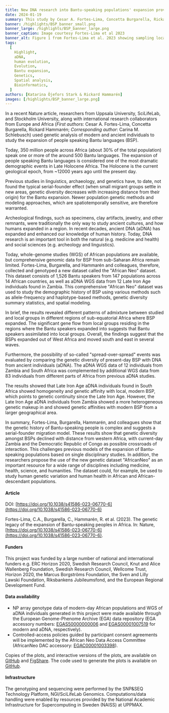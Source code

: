 ```yaml
---
title: New DNA research into Bantu-speaking populations' expansion provides a resource for future studies
date: 2024-01-19
summary: This study by Cesar A. Fortes-Lima, Concetta Burgarella, Rickard Hammarén et al is a comprehensive investigation of the genetic legacy of the Bantu expansion of the genomes of Bantu speaking populations today. The authors make avilable both genotyping information for 1,763 African individuals and whole genomes for 12 Late Iron Age individuals.
banner: /highlights/BSP_banner_small.png
banner_large: /highlights/BSP_banner_large.png
banner_caption: Image courtesy Fortes-Lima et al 2023
banner_alt: Figure 1 from Fortes-Lima et al. 2023 showing sampling locations and 3 dimensinality reduction methods applied to the genetic variation of the data in the study.
tags:
  [
    Highlight,
    aDNA,
    human evolution,
    Evolution,
    Bantu expansion,
    Genetics,
    Spatial analysis,
    Bioinformatics,
  ]
authors: [Katarina Öjefors Stark & Rickard Hammarén]
images: [/highlights/BSP_banner_large.png]
---
```


In a recent Nature article, researchers from Uppsala University, SciLifeLab, and Stockholm University, along with international research collaborators from Europe and Africa (_First authors_: Cesar A. Fortes-Lima, Concetta Burgarella, Rickard Hammarén; _Corresponding author_: Carina M. Schlebusch) used genetic analysis of modern and ancient individuals to study the expansion of people speaking Bantu languages (BSP).

Today, 350 million people across Africa (about 30% of the total population) speak one or more of the around 500 Bantu languages. The expansion of people speaking Bantu languages is considered one of the most dramatic demographic events in Late Holocene Africa. The Holocene is the current geological epoch, from ~12000 years ago until the present day.

Previous studies in linguistics, archaeology, and genetics have, to date, not found the typical serial-founder effect (when small migrant groups settle in new areas, genetic diversity decreases with increasing distance from their origin) for the Bantu expansion. Newer population genetic methods and modeling approaches, which are spatiotemporally sensitive, are therefore warranted.

Archeological findings, such as specimens, clay artifacts, jewelry, and other remnants, were traditionally the only way to study ancient cultures, and how humans expanded in a region. In recent decades, ancient DNA (aDNA) has expanded and enhanced our knowledge of human history. Today, DNA research is an important tool in both the natural (e.g. medicine and health) and social sciences (e.g. archeology and linguistics).

Today, whole-genome studies (WGS) of African populations are available, but comprehensive genomic data for BSP from sub-Saharan Africa remain limited. Fortes-Lima, Burgarella, and Hammarén and colleagues, therefore, collected and genotyped a new dataset called the "African Neo" dataset. This dataset consists of 1,526 Bantu speakers from 147 populations across 14 African countries, as well as aDNA WGS data from 12 Late Iron Age individuals found in Zambia. This comprehensive "African Neo" dataset was used to study the demographic history of BSP using various methods such as allele-frequency and haplotype-based methods, genetic diversity summary statistics, and spatial modeling.

In brief, the results revealed different patterns of admixture between studied and local groups in different regions of sub-equatorial Africa where BSP expanded. The significant gene flow from local groups residing in the regions where the Bantu speakers expanded into suggests that Bantu speakers assimilated into local groups. Overall, the findings suggest that the BSPs expanded out of West Africa and moved south and east in several waves.

Furthermore, the possibility of so-called "spread-over-spread" events was evaluated by comparing the genetic diversity of present-day BSP with DNA from ancient individuals (aDNA). The aDNA WGS data of 12 individuals from Zambia and South Africa was complemented by additional WGS data from 83 individuals from different parts of Africa from previous aDNA studies.

The results showed that Late Iron Age aDNA individuals found in South Africa showed homogeneity and genetic affinity with local, modern BSP, which points to genetic continuity since the Late Iron Age. However, the Late Iron Age aDNA individuals from Zambia showed a more heterogeneous genetic makeup in and showed genetic affinities with modern BSP from a larger geographical area.

In summary, Fortes-Lima, Burgarella, Hammarén, and colleagues show that the genetic history of Bantu-speaking people is complex and suggests a serial-founder migration model. These results show that genetic diversity amongst BSPs declined with distance from western Africa, with current-day Zambia and the Democratic Republic of Congo as possible crossroads of interaction. This challenges previous models of the expansion of Bantu-speaking populations based on single disciplinary studies. In addition, the researchers propose the use of the new genetic dataset "AfricanNeo" as an important resource for a wide range of disciplines including medicine, health, science, and humanities. The dataset could, for example, be used to study human genetic variation and human health in African and African-descendant populations.

#### Article

DOI: [https://doi.org/10.1038/s41586-023-06770-6](https://doi.org/10.1038/s41586-023-06770-6)

Fortes-Lima, C.A., Burgarella, C., Hammarén, R. et al. (2023). The genetic legacy of the expansion of Bantu-speaking peoples in Africa. In: Nature, [https://doi.org/10.1038/s41586-023-06770-6](https://doi.org/10.1038/s41586-023-06770-6).

#### Funders

This project was funded by a large number of national and international funders e.g. ERC Horizon 2020, Swedish Research Council, Knut and Alice Wallenberg Foundation, Swedish Research Council, Wellcome Trust, Horizon 2020, the Marcus Borgströms Foundation, the Sven and Lilly Lawski Foundation, Riksbankens Jubileumsfond, and the European Regional Development Fund.

#### Data availability

- NP array genotype data of modern-day African populations and WGS of aDNA individuals generated in this project were made available through the European Genome-Phenome Archive (EGA) data repository (EGA accessory numbers: [EGAS50000000006](https://ega-archive.org/studies/EGAS50000000006) and [EGAS00001007519](https://ega-archive.org/studies/EGAS00001007519) for modern and aDNA, respectively).
- Controlled-access policies guided by participant consent agreements will be implemented by the African Neo Data Access Committee (AfricanNeo DAC accessory: [EGAC00001003398](https://ega-archive.org/dacs/EGAC00001003398)).

Copies of the plots, and interactive versions of the plots, are available on [GitHub](https://github.com/Schlebusch-lab/Expansion_of_BSP_peer-reviewed_article) and [FigShare](https://doi.org/10.6084/m9.figshare.24107718). The code used to generate the plots is available on [GitHub](https://github.com/Schlebusch-lab/Expansion_of_BSP_peer-reviewed_article).

#### Infrastructure

The genotyping and sequencing were performed by the SNP&SEQ Technology Platform, NGI/SciLifeLab Genomics. Computations/data handling were enabled by resources provided by the National Academic Infrastructure for Supercomputing in Sweden (NAISS) at UPPMAX.
